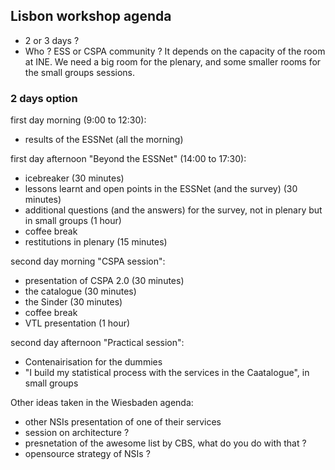 ## Lisbon workshop agenda


  * 2 or 3 days ?
  * Who ? ESS or CSPA community ? It depends on the capacity of the room at INE. We need a big room for the plenary, and some smaller rooms for the small groups sessions.

### 2 days option

first day morning (9:00 to 12:30):
  * results of the ESSNet (all the morning)

first day afternoon "Beyond the ESSNet" (14:00 to 17:30):
  * icebreaker (30 minutes)
  * lessons learnt and open points in the ESSNet (and the survey) (30 minutes)
  * additional questions (and the answers) for the survey, not in plenary but in small groups (1 hour)
  * coffee break
  * restitutions in plenary (15 minutes)
  
  
second day morning "CSPA session":
  * presentation of CSPA 2.0 (30 minutes)
  * the catalogue (30 minutes)
  * the Sinder (30 minutes)
  * coffee break
  * VTL presentation (1 hour)
  
second day afternoon "Practical session":
  * Contenairisation for the dummies
  * "I build my statistical process with the services in the Caatalogue", in small groups


Other ideas taken in the Wiesbaden agenda:
  * other NSIs presentation of one of their services
  * session on architecture ?
  * presnetation of the awesome list by CBS, what do you do with that ?
  * opensource strategy of NSIs ?
